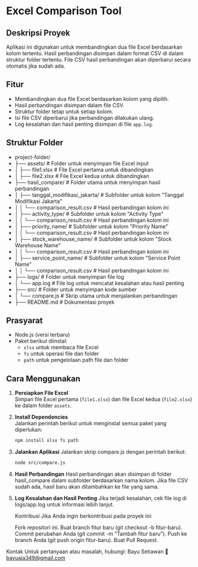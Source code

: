 # Excel Comparison Tool

## Deskripsi Proyek
Aplikasi ini digunakan untuk membandingkan dua file Excel berdasarkan kolom tertentu. Hasil perbandingan disimpan dalam format CSV di dalam struktur folder tertentu. File CSV hasil perbandingan akan diperbarui secara otomatis jika sudah ada.

## Fitur
- Membandingkan dua file Excel berdasarkan kolom yang dipilih.
- Hasil perbandingan disimpan dalam file CSV.
- Struktur folder tetap untuk setiap kolom.
- Isi file CSV diperbarui jika perbandingan dilakukan ulang.
- Log kesalahan dan hasil penting disimpan di file `app.log`.

## Struktur Folder
- project-folder/
- ├── assets/                           # Folder untuk menyimpan file Excel input
- │   ├── file1.xlsx                    # File Excel pertama untuk dibandingkan
- │   ├── file2.xlsx                    # File Excel kedua untuk dibandingkan
- ├── hasil_compare/                    # Folder utama untuk menyimpan hasil perbandingan
- │   ├── tanggal_modifikasi_jakarta/   # Subfolder untuk kolom "Tanggal Modifikasi Jakarta"
- │   │   └── comparison_result.csv     # Hasil perbandingan kolom ini
- │   ├── activity_type/                # Subfolder untuk kolom "Activity Type"
- │   │   └── comparison_result.csv     # Hasil perbandingan kolom ini
- │   ├── priority_name/                # Subfolder untuk kolom "Priority Name"
- │   │   └── comparison_result.csv     # Hasil perbandingan kolom ini
- │   ├── stock_warehouse_name/         # Subfolder untuk kolom "Stock Warehouse Name"
- │   │   └── comparison_result.csv     # Hasil perbandingan kolom ini
- │   ├── service_point_name/           # Subfolder untuk kolom "Service Point Name"
- │   │   └── comparison_result.csv     # Hasil perbandingan kolom ini
- ├── logs/                             # Folder untuk menyimpan file log
- │   └── app.log                       # File log untuk mencatat kesalahan atau hasil penting
- ├── src/                              # Folder untuk menyimpan kode sumber
- │   └── compare.js                    # Skrip utama untuk menjalankan perbandingan
- ├── README.md                         # Dokumentasi proyek

## Prasyarat
- Node.js (versi terbaru)
- Paket berikut diinstal:
  - `xlsx` untuk membaca file Excel
  - `fs` untuk operasi file dan folder
  - `path` untuk pengelolaan path file dan folder

## Cara Menggunakan

1. **Persiapkan File Excel**  
   Simpan file Excel pertama (`file1.xlsx`) dan file Excel kedua (`file2.xlsx`) ke dalam folder `assets`.

2. **Install Dependencies**  
   Jalankan perintah berikut untuk menginstal semua paket yang diperlukan:
   ```bash
   npm install xlsx fs path

3. **Jalankan Aplikasi**
    Jalankan skrip compare.js dengan perintah berikut:
    ```bash
    node src/compare.js

4. **Hasil Perbandingan**
    Hasil perbandingan akan disimpan di folder hasil_compare dalam subfolder berdasarkan nama kolom. Jika file CSV sudah ada, hasil baru akan ditambahkan ke file yang sama.

5. **Log Kesalahan dan Hasil Penting**
    Jika terjadi kesalahan, cek file log di logs/app.log untuk informasi lebih lanjut.


    Kontribusi
    Jika Anda ingin berkontribusi pada proyek ini:

    Fork repositori ini.
    Buat branch fitur baru (git checkout -b fitur-baru).
    Commit perubahan Anda (git commit -m "Tambah fitur baru").
    Push ke branch Anda (git push origin fitur-baru).
    Buat Pull Request.

Kontak
Untuk pertanyaan atau masalah, hubungi: Bayu Setiawan
📧 bayuaja349@gmail.com
